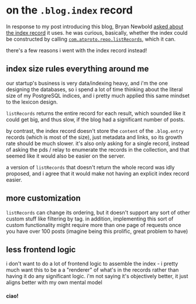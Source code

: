 # on the `.blog.index` record

In response to my post introducing this blog, Bryan Newbold [asked about the index record](https://bsky.app/profile/bnewbold.net/post/3llmomdgu6c2w) it uses. he was curious, basically, whether the index could be constructed by calling [`com.atproto.repo.listRecords`](https://docs.bsky.app/docs/api/com-atproto-repo-list-records), which it can. 

there's a few reasons i went with the index record instead!

## index size rules everything around me

our startup's business is very data/indexing heavy, and i'm the one designing the databases, so i spend a lot of time thinking about the literal size of my PostgreSQL indices, and i pretty much applied this same mindset to the lexicon design.

`listRecords` returns the entire record for each result, which sounded like it could get big, and thus slow, if the blog had a significant number of posts.

by contrast, the index record doesn't store the `content` of the `.blog.entry` records (which is most of the size), just metadata and links, so its growth rate should be much slower. it's also only asking for a single record, instead of asking the pds / relay to enumerate the records in the collection, and that seemed like it would also be easier on the server.

a version of `listRecords` that doesn't return the whole record was idly proposed, and i agree that it would make not having an explicit index record easier.

## more customization

`listRecords` can change its ordering, but it doesn't support any sort of other custom stuff like filtering by tag. in addition, implementing this sort of custom functionality might require more than one page of requests once you have over 100 posts (imagine being this prolific, great problem to have)

## less frontend logic

i don't want to do a lot of frontend logic to assemble the index - i pretty much want this to be a a "renderer" of what's in the records rather than having it do any significant logic. i'm not saying it's objectively better, it just aligns better with my own mental model

#### ciao!

